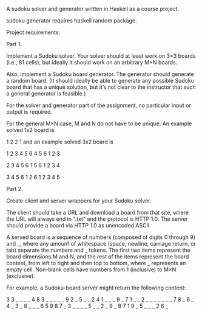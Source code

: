 A sudoku solver and generator written in Haskell as a course project.

sudoku generator requires haskell random package.

Project requirements:

Part 1. 

Implement a Sudoku solver. Your solver should at least work on 3×3 boards (i.e., 81 cells), but ideally it should work on an arbitrary M×N boards.

Also, implement a Sudoku board generator. The generator should generate a random board. (It should ideally be able to generate any possible Sudoku board that has a unique solution, but it’s not clear to the instructor that such a general generator is feasible.)

For the solver and generator part of the assignment, no particular input or output is required.

For the general M×N case, M and N do not have to be unique. An example solved 1x2 board is

  1  2
  2  1
and an example solved 3x2 board is

  1 2 3  4 5 6
  4 5 6  1 2 3
  
  2 3 4  5 6 1
  5 6 1  2 3 4
  
  3 4 5  6 1 2
  6 1 2  3 4 5

Part 2. 

Create client and server wrappers for your Sudoku solver.

The client should take a URL and download a board from that site, where the URL will always end in ".txt" and the protocol is HTTP 1.0. The server should provide a board via HTTP 1.0 as unencoded ASCII.

A served board is a sequence of numbers (composed of digits 0 through 9) and _, where any amounf of whitespace (space, newline, carriage return, or tab) separate the numbers and _ tokens. The first two items represent the board dimensions M and N, and the rest of the items represent the board content, from left to right and then top to bottom, where _ represents an empty cell. Non-blank cells have numbers from 1 (inclusive) to M×N (exclusive).

For example, a Sudoku-board server might return the following content:

  3 3
  _ _ _ _ 4 8 3 _ _
  _ _ _ 9 2 _ 5 _ _
  2 4 1 _ _ _ 9 _ 7
  1 _ _ 2 _ _ _ _ _
  _ _ 7 8 _ 6 _ 4 _
  3 _ 8 _ _ _ 6 5 9
  8 7 _ 3 _ _ _ _ 5
  _ _ 2 _ 9 _ 8 7 1
  9 _ 5 _ _ _ 2 6 _
